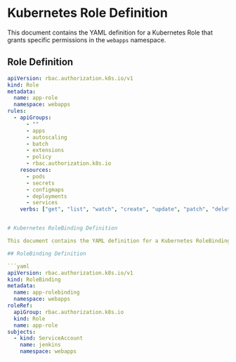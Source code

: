 # Kubernetes Role Definition

This document contains the YAML definition for a Kubernetes Role that grants specific permissions in the `webapps` namespace.

## Role Definition

```yaml
apiVersion: rbac.authorization.k8s.io/v1
kind: Role
metadata:
  name: app-role
  namespace: webapps
rules:
  - apiGroups:
      - ""
      - apps
      - autoscaling
      - batch
      - extensions
      - policy
      - rbac.authorization.k8s.io
    resources:
      - pods
      - secrets
      - configmaps
      - deployments
      - services
    verbs: ["get", "list", "watch", "create", "update", "patch", "delete"]


# Kubernetes RoleBinding Definition

This document contains the YAML definition for a Kubernetes RoleBinding that associates a `ServiceAccount` with a specific Role in the `webapps` namespace.

## RoleBinding Definition

```yaml
apiVersion: rbac.authorization.k8s.io/v1
kind: RoleBinding
metadata:
  name: app-rolebinding
  namespace: webapps
roleRef:
  apiGroup: rbac.authorization.k8s.io
  kind: Role
  name: app-role
subjects:
  - kind: ServiceAccount
    name: jenkins
    namespace: webapps
